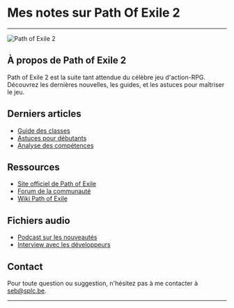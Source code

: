# Mes notes sur Path Of Exile 2
---


![Path of Exile 2](https://pathofexile.com/image.jpg)

## À propos de Path of Exile 2
Path of Exile 2 est la suite tant attendue du célèbre jeu d'action-RPG. Découvrez les dernières nouvelles, les guides, et les astuces pour maîtriser le jeu.

## Derniers articles
- [Guide des classes](./posts/guide-des-classes.md)
- [Astuces pour débutants](./posts/astuces-pour-debutants.md)
- [Analyse des compétences](./posts/analyse-des-competences.md)

## Ressources
- [Site officiel de Path of Exile](https://www.pathofexile.com)
- [Forum de la communauté](https://www.pathofexile.com/forum)
- [Wiki Path of Exile](https://pathofexile.gamepedia.com)

## Fichiers audio
- [Podcast sur les nouveautés](./audio/podcast-nouveautes.mp3)
- [Interview avec les développeurs](./audio/interview-developpeurs.mp3)

## Contact
Pour toute question ou suggestion, n'hésitez pas à me contacter à [seb@splc.be](mailto:seb@splc.be).

---
